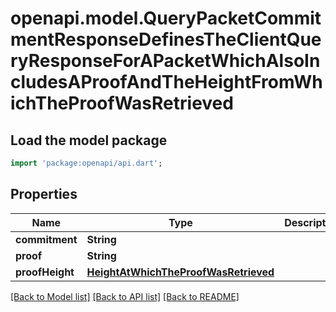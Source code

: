 # openapi.model.QueryPacketCommitmentResponseDefinesTheClientQueryResponseForAPacketWhichAlsoIncludesAProofAndTheHeightFromWhichTheProofWasRetrieved

## Load the model package
```dart
import 'package:openapi/api.dart';
```

## Properties
Name | Type | Description | Notes
------------ | ------------- | ------------- | -------------
**commitment** | **String** |  | [optional] 
**proof** | **String** |  | [optional] 
**proofHeight** | [**HeightAtWhichTheProofWasRetrieved**](HeightAtWhichTheProofWasRetrieved.md) |  | [optional] 

[[Back to Model list]](../README.md#documentation-for-models) [[Back to API list]](../README.md#documentation-for-api-endpoints) [[Back to README]](../README.md)



